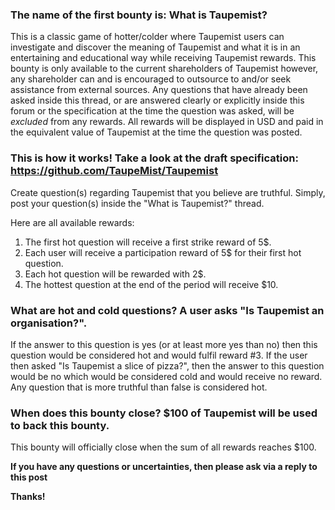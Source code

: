 ### The name of the first bounty is: What is Taupemist?

This is a classic game of hotter/colder where Taupemist users can investigate and discover the meaning of Taupemist
and what it is in an entertaining and educational way while receiving Taupemist rewards.
This bounty is only available to the current shareholders of Taupemist however, any shareholder can and is encouraged to
outsource to and/or seek assistance from external sources.
Any questions that have already been asked inside this thread, or are answered clearly or explicitly inside this forum or
the specification at the time the question was asked, will be *excluded* from any rewards.
All rewards will be displayed in USD and paid in the equivalent value of Taupemist at the time the question was posted.

### This is how it works! Take a look at the draft specification: https://github.com/TaupeMist/Taupemist
Create question(s) regarding Taupemist that you believe are truthful.
Simply, post your question(s) inside the "What is Taupemist?" thread.

Here are all available rewards:

1. The first hot question will receive a first strike reward of 5$.
2. Each user will receive a participation reward of 5$ for their first hot question.
3. Each hot question will be rewarded with 2$.
4. The hottest question at the end of the period will receive $10.

### What are hot and cold questions? A user asks "Is Taupemist an organisation?". 
If the answer to this question is yes (or at least more yes than no)
then this question would be considered hot and would fulfil reward #3.
If the user then asked "Is Taupemist a slice of pizza?", then the answer to this question would be no which
would be considered cold and would receive no reward. Any question that is more truthful than false is considered hot.

### When does this bounty close? $100 of Taupemist will be used to back this bounty.
This bounty will officially close when the sum of all rewards reaches $100.

**If you have any questions or uncertainties, then please ask via a reply to this post**

**Thanks!**
